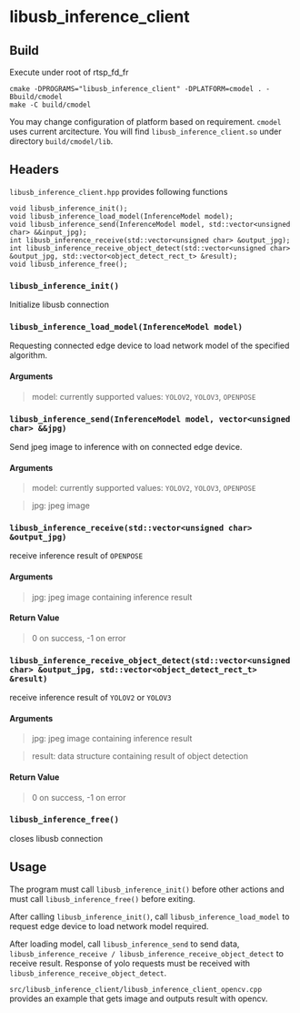 # libusb_inference_client

## Build
Execute under root of rtsp_fd_fr
```
cmake -DPROGRAMS="libusb_inference_client" -DPLATFORM=cmodel . -Bbuild/cmodel
make -C build/cmodel
```
You may change configuration of platform based on requirement.
`cmodel` uses current arcitecture.
You will find `libusb_inference_client.so` under directory `build/cmodel/lib`.

## Headers
`libusb_inference_client.hpp` provides following functions
```
void libusb_inference_init();
void libusb_inference_load_model(InferenceModel model);
void libusb_inference_send(InferenceModel model, std::vector<unsigned char> &&input_jpg);
int libusb_inference_receive(std::vector<unsigned char> &output_jpg);
int libusb_inference_receive_object_detect(std::vector<unsigned char> &output_jpg, std::vector<object_detect_rect_t> &result);
void libusb_inference_free();
```

### `libusb_inference_init()`
Initialize libusb connection

### `libusb_inference_load_model(InferenceModel model)`
Requesting connected edge device to load network model of the specified algorithm.
#### Arguments
> model: currently supported values: `YOLOV2`, `YOLOV3`, `OPENPOSE`

### `libusb_inference_send(InferenceModel model, vector<unsigned char> &&jpg)`
Send jpeg image to inference with on connected edge device.
#### Arguments
> model: currently supported values: `YOLOV2`, `YOLOV3`, `OPENPOSE`

> jpg: jpeg image

### `libusb_inference_receive(std::vector<unsigned char> &output_jpg)`
receive inference result of `OPENPOSE`
#### Arguments
> jpg: jpeg image containing inference result
#### Return Value
> 0 on success, -1 on error

### `libusb_inference_receive_object_detect(std::vector<unsigned char> &output_jpg, std::vector<object_detect_rect_t> &result)`
receive inference result of `YOLOV2` or `YOLOV3`
#### Arguments
> jpg: jpeg image containing inference result

> result: data structure containing result of object detection
#### Return Value
> 0 on success, -1 on error

### `libusb_inference_free()`
closes libusb connection

## Usage
The program must call `libusb_inference_init()` before other actions and must call `libusb_inference_free()` before exiting.

After calling `libusb_inference_init()`, call `libusb_inference_load_model` to request edge device to load network model required.

After loading model, call `libusb_inference_send` to send data, `libusb_inference_receive / libusb_inference_receive_object_detect` to receive result. Response of yolo requests must be received with `libusb_inference_receive_object_detect`.

`src/libusb_inference_client/libusb_inference_client_opencv.cpp` provides an example that gets image and outputs result with opencv.